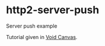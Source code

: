 # http2-server-push
Server push example

Tutorial given in [Void Canvas](http://voidcanvas.com/http2-server-push).
